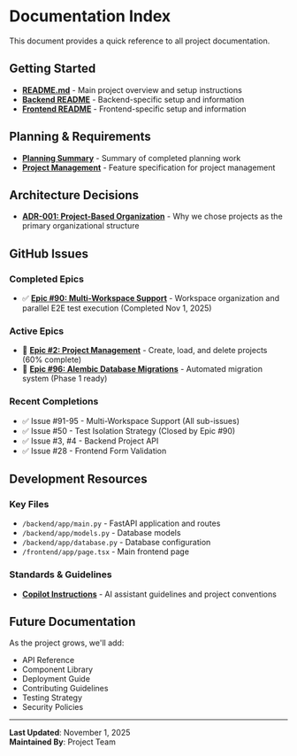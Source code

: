 # Documentation Index

This document provides a quick reference to all project documentation.

## Getting Started
- **[README.md](/README.md)** - Main project overview and setup instructions
- **[Backend README](/backend/README.md)** - Backend-specific setup and information
- **[Frontend README](/frontend/README.md)** - Frontend-specific setup and information

## Planning & Requirements
- **[Planning Summary](PLANNING_SUMMARY.md)** - Summary of completed planning work
- **[Project Management](PROJECT_MANAGEMENT.md)** - Feature specification for project management

## Architecture Decisions
- **[ADR-001: Project-Based Organization](adr/ADR-001-project-based-organization.md)** - Why we chose projects as the primary organizational structure

## GitHub Issues

### Completed Epics
- ✅ **[Epic #90: Multi-Workspace Support](https://github.com/chris-jackson-actionqa/aqa-youtube-assistant/issues/90)** - Workspace organization and parallel E2E test execution (Completed Nov 1, 2025)

### Active Epics
- 🚧 **[Epic #2: Project Management](https://github.com/chris-jackson-actionqa/aqa-youtube-assistant/issues/2)** - Create, load, and delete projects (60% complete)
- 🚧 **[Epic #96: Alembic Database Migrations](https://github.com/chris-jackson-actionqa/aqa-youtube-assistant/issues/96)** - Automated migration system (Phase 1 ready)

### Recent Completions
- ✅ Issue #91-95 - Multi-Workspace Support (All sub-issues)
- ✅ Issue #50 - Test Isolation Strategy (Closed by Epic #90)
- ✅ Issue #3, #4 - Backend Project API
- ✅ Issue #28 - Frontend Form Validation

## Development Resources

### Key Files
- `/backend/app/main.py` - FastAPI application and routes
- `/backend/app/models.py` - Database models
- `/backend/app/database.py` - Database configuration
- `/frontend/app/page.tsx` - Main frontend page

### Standards & Guidelines
- **[Copilot Instructions](../.github/copilot-instructions.md)** - AI assistant guidelines and project conventions

## Future Documentation

As the project grows, we'll add:
- API Reference
- Component Library
- Deployment Guide
- Contributing Guidelines
- Testing Strategy
- Security Policies

---

**Last Updated**: November 1, 2025  
**Maintained By**: Project Team
